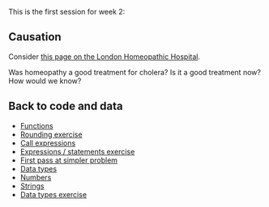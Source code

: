 This is the first session for week 2:

## Causation

Consider [this page on the London Homeopathic
Hospital](https://ezitis.myzen.co.uk/homeopathic.html).

Was homeopathy a good treatment for cholera?  Is it a good treatment now?  How
would we know?

## Back to code and data

* [Functions](https://lisds.github.io/textbook/code-basics/functions)
* [Rounding
  exercise](https://ds.lis.2i2c.cloud/hub/user-redirect/git-pull?repo=https%3A//github.com/lisds/rounding&subPath=rounding.ipynb)
* [Call
  expressions](https://lisds.github.io/textbook/code-basics/code-basics/Calls)
* [Expressions / statements
  exercise](https://ds.lis.2i2c.cloud/hub/user-redirect/git-pull?repo=https%3A//github.com/lisds/exprs_states&subPath=exprs_states.ipynb)
* [First pass at simpler
  problem](https://lisds.github.io/textbook/code-basics/first_pass_three_girls)
* [Data types](https://lisds.github.io/textbook/code-basics/data-types/data_types)
* [Numbers](https://lisds.github.io/textbook/code-basics/data-types/Numbers)
* [Strings](https://lisds.github.io/textbook/code-basics/data-types/Strings)
* [Data types
  exercise](https://ds.lis.2i2c.cloud/hub/user-redirect/git-pull?repo=https%3A//github.com/lisds/data_types&subPath=data_types.ipynb)
